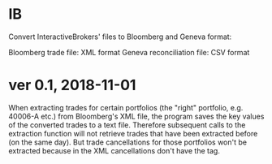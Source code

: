 # IB
Convert InteractiveBrokers' files to Bloomberg and Geneva format:

Bloomberg trade file: XML format
Geneva reconciliation file: CSV format



# ver 0.1, 2018-11-01
When extracting trades for certain portfolios (the "right" portfolio, e.g. 40006-A etc.) from Bloomberg's XML file, the program saves the key values of the converted trades to a text file. Therefore subsequent calls to the extraction function will not retrieve trades that have been extracted before (on the same day). But trade cancellations for those portfolios won't be extracted because in the XML cancellations don't have the <Portfolio> tag.





